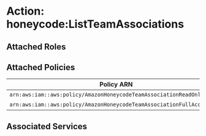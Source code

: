 # Action: honeycode:ListTeamAssociations

## Attached Roles

## Attached Policies

| Policy ARN | Policy Name |
|------------|-------------|
| `arn:aws:iam::aws:policy/AmazonHoneycodeTeamAssociationReadOnlyAccess` | [AmazonHoneycodeTeamAssociationReadOnlyAccess](../policies.md#amazonhoneycodeteamassociationreadonlyaccess) |
| `arn:aws:iam::aws:policy/AmazonHoneycodeTeamAssociationFullAccess` | [AmazonHoneycodeTeamAssociationFullAccess](../policies.md#amazonhoneycodeteamassociationfullaccess) |

## Associated Services

